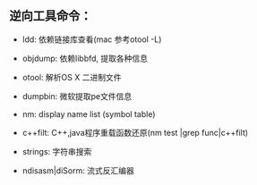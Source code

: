 ## 逆向工具命令：
- ldd: 依赖链接库查看(mac 参考otool  -L)
- objdump: 依赖libbfd, 提取各种信息
- otool: 解析OS X 二进制文件
- dumpbin: 微软提取pe文件信息
- nm: display name list (symbol table)
- c++filt: C++,java程序重载函数还原(nm test |grep func|c++filt)
- strings: 字符串搜索

- ndisasm|diSorm: 流式反汇编器
